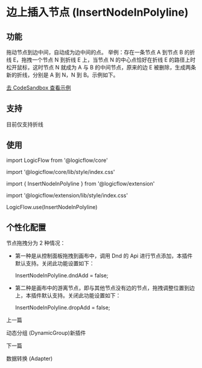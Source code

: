 边上插入节点 (InsertNodeInPolyline)
=============================

[](#功能)功能
---------

拖动节点到边中间，自动成为边中间的点。 举例：存在一条节点 A 到节点 B 的折线 E，拖拽一个节点 N 到折线 E 上，当节点 N 的中心点恰好在折线 E 的路径上时松开鼠标，这时节点 N 就成为 A 与 B 的中间节点，原来的边 E 被删除，生成两条新的折线，分别是 A 到 N，N 到 B。示例如下。

[去 CodeSandbox 查看示例](https://examples.logic-flow.cn/demo/dist/examples/#/extension/InserNodeInPolyline?from=doc)

[](#支持)支持
---------

目前仅支持折线

[](#使用)使用
---------

import LogicFlow from '@logicflow/core'

import '@logicflow/core/lib/style/index.css'

import { InsertNodeInPolyline } from '@logicflow/extension'

import '@logicflow/extension/lib/style/index.css'

LogicFlow.use(InsertNodeInPolyline)

[](#个性化配置)个性化配置
---------------

节点拖拽分为 2 种情况：

*   第一种是从控制面板拖拽到画布中，调用 Dnd 的 Api 进行节点添加，本插件默认支持。关闭此功能设置如下：
    
    InsertNodeInPolyline.dndAdd \= false;
    
*   第二种是画布中的游离节点，即与其他节点没有边的节点，拖拽调整位置到边上，本插件默认支持。关闭此功能设置如下：
    
    InsertNodeInPolyline.dropAdd \= false;
    

上一篇

动态分组 (DynamicGroup)新插件

下一篇

数据转换 (Adapter)